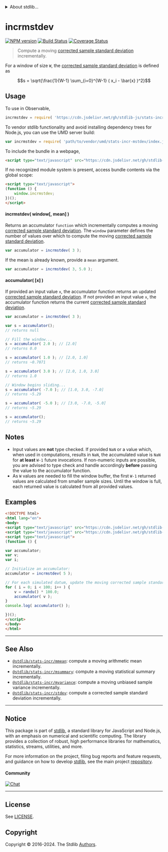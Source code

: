 <!--

@license Apache-2.0

Copyright (c) 2018 The Stdlib Authors.

Licensed under the Apache License, Version 2.0 (the "License");
you may not use this file except in compliance with the License.
You may obtain a copy of the License at

   http://www.apache.org/licenses/LICENSE-2.0

Unless required by applicable law or agreed to in writing, software
distributed under the License is distributed on an "AS IS" BASIS,
WITHOUT WARRANTIES OR CONDITIONS OF ANY KIND, either express or implied.
See the License for the specific language governing permissions and
limitations under the License.

-->


<details>
  <summary>
    About stdlib...
  </summary>
  <p>We believe in a future in which the web is a preferred environment for numerical computation. To help realize this future, we've built stdlib. stdlib is a standard library, with an emphasis on numerical and scientific computation, written in JavaScript (and C) for execution in browsers and in Node.js.</p>
  <p>The library is fully decomposable, being architected in such a way that you can swap out and mix and match APIs and functionality to cater to your exact preferences and use cases.</p>
  <p>When you use stdlib, you can be absolutely certain that you are using the most thorough, rigorous, well-written, studied, documented, tested, measured, and high-quality code out there.</p>
  <p>To join us in bringing numerical computing to the web, get started by checking us out on <a href="https://github.com/stdlib-js/stdlib">GitHub</a>, and please consider <a href="https://opencollective.com/stdlib">financially supporting stdlib</a>. We greatly appreciate your continued support!</p>
</details>

# incrmstdev

[![NPM version][npm-image]][npm-url] [![Build Status][test-image]][test-url] [![Coverage Status][coverage-image]][coverage-url] <!-- [![dependencies][dependencies-image]][dependencies-url] -->

> Compute a moving [corrected sample standard deviation][standard-deviation] incrementally.

<section class="intro">

For a window of size `W`, the [corrected sample standard deviation][standard-deviation] is defined as

<!-- <equation class="equation" label="eq:corrected_sample_standard_deviation" align="center" raw="s = \sqrt{\frac{1}{W-1} \sum_{i=0}^{W-1} ( x_i - \bar{x} )^2}" alt="Equation for the corrected sample standard deviation."> -->

```math
s = \sqrt{\frac{1}{W-1} \sum_{i=0}^{W-1} ( x_i - \bar{x} )^2}
```

<!-- <div class="equation" align="center" data-raw-text="s = \sqrt{\frac{1}{W-1} \sum_{i=0}^{W-1} ( x_i - \bar{x} )^2}" data-equation="eq:corrected_sample_standard_deviation">
    <img src="https://cdn.jsdelivr.net/gh/stdlib-js/stdlib@49d8cabda84033d55d7b8069f19ee3dd8b8d1496/lib/node_modules/@stdlib/stats/incr/mstdev/docs/img/equation_corrected_sample_standard_deviation.svg" alt="Equation for the corrected sample standard deviation.">
    <br>
</div> -->

<!-- </equation> -->

</section>

<!-- /.intro -->



<section class="usage">

## Usage

To use in Observable,

```javascript
incrmstdev = require( 'https://cdn.jsdelivr.net/gh/stdlib-js/stats-incr-mstdev@umd/browser.js' )
```

To vendor stdlib functionality and avoid installing dependency trees for Node.js, you can use the UMD server build:

```javascript
var incrmstdev = require( 'path/to/vendor/umd/stats-incr-mstdev/index.js' )
```

To include the bundle in a webpage,

```html
<script type="text/javascript" src="https://cdn.jsdelivr.net/gh/stdlib-js/stats-incr-mstdev@umd/browser.js"></script>
```

If no recognized module system is present, access bundle contents via the global scope:

```html
<script type="text/javascript">
(function () {
    window.incrmstdev;
})();
</script>
```

#### incrmstdev( window\[, mean] )

Returns an accumulator `function` which incrementally computes a moving [corrected sample standard deviation][standard-deviation]. The `window` parameter defines the number of values over which to compute the moving [corrected sample standard deviation][standard-deviation].

```javascript
var accumulator = incrmstdev( 3 );
```

If the mean is already known, provide a `mean` argument.

```javascript
var accumulator = incrmstdev( 3, 5.0 );
```

#### accumulator( \[x] )

If provided an input value `x`, the accumulator function returns an updated [corrected sample standard deviation][standard-deviation]. If not provided an input value `x`, the accumulator function returns the current [corrected sample standard deviation][standard-deviation].

```javascript
var accumulator = incrmstdev( 3 );

var s = accumulator();
// returns null

// Fill the window...
s = accumulator( 2.0 ); // [2.0]
// returns 0.0

s = accumulator( 1.0 ); // [2.0, 1.0]
// returns ~0.7071

s = accumulator( 3.0 ); // [2.0, 1.0, 3.0]
// returns 1.0

// Window begins sliding...
s = accumulator( -7.0 ); // [1.0, 3.0, -7.0]
// returns ~5.29

s = accumulator( -5.0 ); // [3.0, -7.0, -5.0]
// returns ~5.29

s = accumulator();
// returns ~5.29
```

</section>

<!-- /.usage -->

<section class="notes">

## Notes

-   Input values are **not** type checked. If provided `NaN` or a value which, when used in computations, results in `NaN`, the accumulated value is `NaN` for **at least** `W-1` future invocations. If non-numeric inputs are possible, you are advised to type check and handle accordingly **before** passing the value to the accumulator function.
-   As `W` values are needed to fill the window buffer, the first `W-1` returned values are calculated from smaller sample sizes. Until the window is full, each returned value is calculated from all provided values.

</section>

<!-- /.notes -->

<section class="examples">

## Examples

<!-- eslint no-undef: "error" -->

```html
<!DOCTYPE html>
<html lang="en">
<body>
<script type="text/javascript" src="https://cdn.jsdelivr.net/gh/stdlib-js/random-base-randu@umd/browser.js"></script>
<script type="text/javascript" src="https://cdn.jsdelivr.net/gh/stdlib-js/stats-incr-mstdev@umd/browser.js"></script>
<script type="text/javascript">
(function () {

var accumulator;
var v;
var i;

// Initialize an accumulator:
accumulator = incrmstdev( 5 );

// For each simulated datum, update the moving corrected sample standard deviation...
for ( i = 0; i < 100; i++ ) {
    v = randu() * 100.0;
    accumulator( v );
}
console.log( accumulator() );

})();
</script>
</body>
</html>
```

</section>

<!-- /.examples -->

<!-- Section for related `stdlib` packages. Do not manually edit this section, as it is automatically populated. -->

<section class="related">

* * *

## See Also

-   <span class="package-name">[`@stdlib/stats-incr/mmean`][@stdlib/stats/incr/mmean]</span><span class="delimiter">: </span><span class="description">compute a moving arithmetic mean incrementally.</span>
-   <span class="package-name">[`@stdlib/stats-incr/msummary`][@stdlib/stats/incr/msummary]</span><span class="delimiter">: </span><span class="description">compute a moving statistical summary incrementally.</span>
-   <span class="package-name">[`@stdlib/stats-incr/mvariance`][@stdlib/stats/incr/mvariance]</span><span class="delimiter">: </span><span class="description">compute a moving unbiased sample variance incrementally.</span>
-   <span class="package-name">[`@stdlib/stats-incr/stdev`][@stdlib/stats/incr/stdev]</span><span class="delimiter">: </span><span class="description">compute a corrected sample standard deviation incrementally.</span>

</section>

<!-- /.related -->

<!-- Section for all links. Make sure to keep an empty line after the `section` element and another before the `/section` close. -->


<section class="main-repo" >

* * *

## Notice

This package is part of [stdlib][stdlib], a standard library for JavaScript and Node.js, with an emphasis on numerical and scientific computing. The library provides a collection of robust, high performance libraries for mathematics, statistics, streams, utilities, and more.

For more information on the project, filing bug reports and feature requests, and guidance on how to develop [stdlib][stdlib], see the main project [repository][stdlib].

#### Community

[![Chat][chat-image]][chat-url]

---

## License

See [LICENSE][stdlib-license].


## Copyright

Copyright &copy; 2016-2024. The Stdlib [Authors][stdlib-authors].

</section>

<!-- /.stdlib -->

<!-- Section for all links. Make sure to keep an empty line after the `section` element and another before the `/section` close. -->

<section class="links">

[npm-image]: http://img.shields.io/npm/v/@stdlib/stats-incr-mstdev.svg
[npm-url]: https://npmjs.org/package/@stdlib/stats-incr-mstdev

[test-image]: https://github.com/stdlib-js/stats-incr-mstdev/actions/workflows/test.yml/badge.svg?branch=main
[test-url]: https://github.com/stdlib-js/stats-incr-mstdev/actions/workflows/test.yml?query=branch:main

[coverage-image]: https://img.shields.io/codecov/c/github/stdlib-js/stats-incr-mstdev/main.svg
[coverage-url]: https://codecov.io/github/stdlib-js/stats-incr-mstdev?branch=main

<!--

[dependencies-image]: https://img.shields.io/david/stdlib-js/stats-incr-mstdev.svg
[dependencies-url]: https://david-dm.org/stdlib-js/stats-incr-mstdev/main

-->

[chat-image]: https://img.shields.io/gitter/room/stdlib-js/stdlib.svg
[chat-url]: https://app.gitter.im/#/room/#stdlib-js_stdlib:gitter.im

[stdlib]: https://github.com/stdlib-js/stdlib

[stdlib-authors]: https://github.com/stdlib-js/stdlib/graphs/contributors

[umd]: https://github.com/umdjs/umd
[es-module]: https://developer.mozilla.org/en-US/docs/Web/JavaScript/Guide/Modules

[deno-url]: https://github.com/stdlib-js/stats-incr-mstdev/tree/deno
[umd-url]: https://github.com/stdlib-js/stats-incr-mstdev/tree/umd
[esm-url]: https://github.com/stdlib-js/stats-incr-mstdev/tree/esm
[branches-url]: https://github.com/stdlib-js/stats-incr-mstdev/blob/main/branches.md

[stdlib-license]: https://raw.githubusercontent.com/stdlib-js/stats-incr-mstdev/main/LICENSE

[standard-deviation]: https://en.wikipedia.org/wiki/Standard_deviation

<!-- <related-links> -->

[@stdlib/stats/incr/mmean]: https://github.com/stdlib-js/stats-incr-mmean/tree/umd

[@stdlib/stats/incr/msummary]: https://github.com/stdlib-js/stats-incr-msummary/tree/umd

[@stdlib/stats/incr/mvariance]: https://github.com/stdlib-js/stats-incr-mvariance/tree/umd

[@stdlib/stats/incr/stdev]: https://github.com/stdlib-js/stats-incr-stdev/tree/umd

<!-- </related-links> -->

</section>

<!-- /.links -->
